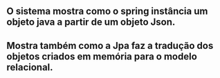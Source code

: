 ## O sistema mostra como o spring instância um objeto java a partir de um objeto Json.
## Mostra também como a Jpa faz a tradução dos objetos criados em memória para o modelo relacional.
